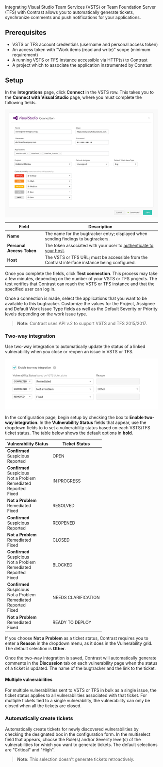 <!--
title: "VSTS Integration"
description: "Integrating VSTS and TFS with Contrast"
tags: "Admin organization settings integrations vsts tfs"
-->

Integrating Visual Studio Team Services (VSTS) or Team Foundation Server (TFS) with Contrast allows you to automatically generate tickets, synchronize comments and push notifications for your applications.

## Prerequisites

* VSTS or TFS account credentials (username and personal access token)
* An access token with "Work items (read and write)" scope (minimum requirement)
* A running VSTS or TFS instance accessible via HTTP(s) to Contrast
* A project which to associate the application instrumented by Contrast

## Setup

In the **Integrations** page, click **Connect** in the VSTS row. This takes you to the **Connect with Visual Studio** page, where you must complete the following fields.

<a href="assets/images/VSTS-TFS-integration.png" rel="lightbox" title="VSTS Integration"><img class="thumbnail" src="assets/images/VSTS-TFS-integration.png"/></a>

Field | Description
------ | -----------
**Name** | The name for the bugtracker entry; displayed when sending findings to bugtrackers.
**Personal Access Token** | The token associated with your user to [authenticate to your host](https://docs.microsoft.com/en-us/vsts/accounts/use-personal-access-tokens-to-authenticate).
**Host** | The VSTS or TFS URL; must be accessible from the Contrast interface instance being configured.

Once you complete the fields, click **Test connection**. This process may take a few minutes, depending on the number of your VSTS or TFS projects. The test verifies that Contrast can reach the VSTS or TFS instance and that the specified user can log in.

Once a connection is made, select the applications that you want to be available to this bugtracker. Customize the values for the Project, Assignee and Default Work Issue Type fields as well as the Default Severity or Priority levels depending on the work issue type.

> **Note:** Contrast uses API v.2 to support VSTS and TFS 2015/2017.

### Two-way integration

Use two-way integration to automatically update the status of a linked vulnerability when you close or reopen an issue in VSTS or TFS.

<a href="assets/images/TFS-two-way.png" rel="lightbox" title="Set up two-way integration with VSTS or TFS"><img class="thumbnail" src="assets/images/TFS-two-way.png"/></a>

In the configuration page, begin setup by checking the box to **Enable two-way integration**. In the **Vulnerability Status** fields that appear, use the dropdown fields to to set a vulnerability status based on each VSTS/TFS ticket status. The table below shows the default options in **bold**. 

| Vulnerability Status                                       |Ticket Status                                       |
|------------------------------------------------------------|-----------------------------------------------------------|
| **Confirmed** <br> Suspicious <br>  Reported               | OPEN |
| **Confirmed** <br> Suspicious <br>  Not a Problem <br> Remediated <br> Reported <br> Fixed | IN PROGRESS |
| **Not a Problem** <br> Remediated <br> Fixed  | RESOLVED |
| **Confirmed** <br> Suspicious <br> Reported   | REOPENED |
| **Not a Problem** <br> Remediated <br> Fixed  | CLOSED |
| **Confirmed** <br> Suspicious <br>  Not a Problem <br> Remediated <br> Reported <br> Fixed | BLOCKED |
| **Confirmed** <br> Suspicious <br>  Not a Problem <br> Remediated <br> Reported <br> Fixed | NEEDS CLARIFICATION |
| **Not a Problem** <br> Remediated <br> Fixed  | READY TO DEPLOY |

If you choose **Not a Problem** as a ticket status, Contrast requires you to enter a **Reason** in the dropdown menu, as it does in the Vulnerability grid. The default selection is **Other**. 

Once the two-way integration is saved, Contrast will automatically generate comments in the **Discussion** tab on each vulnerability page when the status of a ticket is updated. The name of the bugtracker and the link to the ticket. 

#### Multiple vulnerabilities

For multiple vulnerabilities sent to VSTS or TFS in bulk as a single issue, the ticket status applies to all vulnerabilities associated with that ticket. For multiple tickets tied to a single vulnerability, the vulnerability can only be closed when all the tickets are closed.

### Automatically create tickets 

Automatically create tickets for newly discovered vulnerabilities by checking the designated box in the configuration form. In the multiselect field that appears, choose the Rule(s) and/or Severity level(s) of the vulnerabilities for which you want to generate tickets. The default selections are "Critical" and "High".

> **Note:** This selection doesn't generate tickets retroactively.

